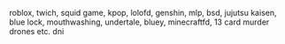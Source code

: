 roblox, twich, squid game, kpop, lolofd, genshin, mlp, bsd, jujutsu kaisen, blue lock, mouthwashing, undertale, bluey, minecraftfd, 13 card murder drones etc. dni
